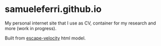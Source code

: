 # samueleferri.github.io

My personal internet site that I use as CV, container for my research and more (work in progress).

Built from [escape-velocity](https://html5up.net/escape-velocity) html model.
